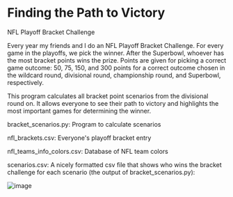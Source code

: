# Finding the Path to Victory
NFL Playoff Bracket Challenge

Every year my friends and I do an NFL Playoff Bracket Challenge. For every game in the playoffs, we pick the winner. After the Superbowl, whoever has the most bracket points wins the prize. Points are given for picking a correct game outcome: 50, 75, 150, and 300 points for a correct outcome chosen in the wildcard round, divisional round, championship round, and Superbowl, respectively.

This program calculates all bracket point scenarios from the divisional round on. It allows everyone to see their path to victory and highlights the most important games for determining the winner.

bracket_scenarios.py: Program to calculate scenarios

nfl_brackets.csv: Everyone's playoff bracket entry

nfl_teams_info_colors.csv: Database of NFL team colors

scenarios.csv: A nicely formatted csv file that shows who wins the bracket challenge for each scenario (the output of bracket_scenarios.py):

![image](https://github.com/user-attachments/assets/c4113a15-5e39-4916-8d04-f2c2dfbd83ed)


